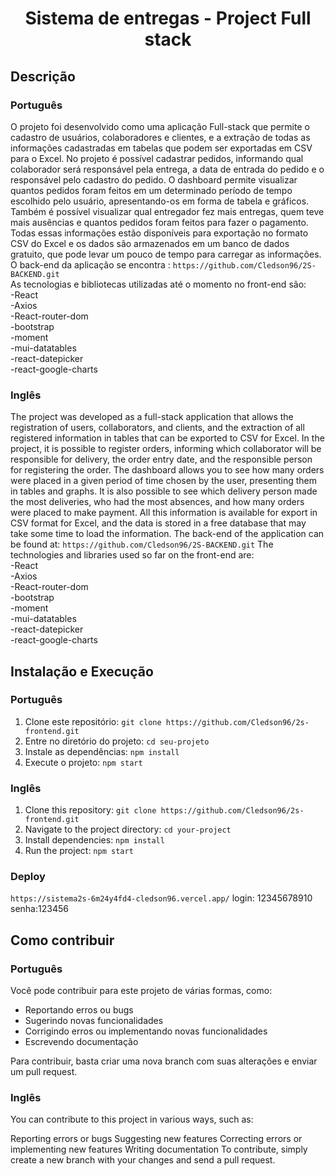 <h1 align="center"> Sistema de entregas - Project Full stack </h1>



## Descrição
### Português

O projeto foi desenvolvido como uma aplicação Full-stack que permite o cadastro de usuários, colaboradores e clientes, e a extração de todas as informações cadastradas em tabelas que podem ser exportadas em CSV para o Excel.
No projeto é possível cadastrar pedidos, informando qual colaborador será responsável pela entrega, a data de entrada do pedido e o responsável pelo cadastro do pedido. O dashboard permite visualizar quantos pedidos foram feitos em um determinado período de tempo escolhido pelo usuário, apresentando-os em forma de tabela e gráficos. Também é possível visualizar qual entregador fez mais entregas, quem teve mais ausências e quantos pedidos foram feitos para fazer o pagamento. Todas essas informações estão disponíveis para exportação no formato CSV do Excel e os dados são armazenados em um banco de dados gratuito, que pode levar um pouco de tempo para carregar as informações.
O back-end da aplicação se encontra : `https://github.com/Cledson96/2S-BACKEND.git`   
As tecnologias e bibliotecas utilizadas até o momento no front-end são:    
-React  
-Axios  
-React-router-dom   
-bootstrap   
-moment   
-mui-datatables   
-react-datepicker   
-react-google-charts   



### Inglês
The project was developed as a full-stack application that allows the registration of users, collaborators, and clients, and the extraction of all registered information in tables that can be exported to CSV for Excel.
In the project, it is possible to register orders, informing which collaborator will be responsible for delivery, the order entry date, and the responsible person for registering the order. The dashboard allows you to see how many orders were placed in a given period of time chosen by the user, presenting them in tables and graphs. It is also possible to see which delivery person made the most deliveries, who had the most absences, and how many orders were placed to make payment. All this information is available for export in CSV format for Excel, and the data is stored in a free database that may take some time to load the information.
The back-end of the application can be found at: `https://github.com/Cledson96/2S-BACKEND.git`
The technologies and libraries used so far on the front-end are:    
-React  
-Axios  
-React-router-dom   
-bootstrap   
-moment   
-mui-datatables   
-react-datepicker   
-react-google-charts   

## Instalação e Execução
### Português
1. Clone este repositório: `git clone https://github.com/Cledson96/2s-frontend.git`
2. Entre no diretório do projeto: `cd seu-projeto`
3. Instale as dependências: `npm install`
4. Execute o projeto: `npm start`

### Inglês
1. Clone this repository: `git clone https://github.com/Cledson96/2s-frontend.git`
2. Navigate to the project directory: `cd your-project`
3. Install dependencies: `npm install`
4. Run the project: `npm start`

### Deploy
`https://sistema2s-6m24y4fd4-cledson96.vercel.app/`
login: 12345678910  
senha:123456  

## Como contribuir
### Português
Você pode contribuir para este projeto de várias formas, como:

- Reportando erros ou bugs
- Sugerindo novas funcionalidades
- Corrigindo erros ou implementando novas funcionalidades
- Escrevendo documentação

Para contribuir, basta criar uma nova branch com suas alterações e enviar um pull request.

### Inglês

You can contribute to this project in various ways, such as:

Reporting errors or bugs
Suggesting new features
Correcting errors or implementing new features
Writing documentation
To contribute, simply create a new branch with your changes and send a pull request.
